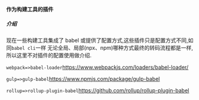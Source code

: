 #### 作为构建工具的插件

##### 介绍

现在一些构建工具集成了 babel 或提供了配置方式,这些插件只是配置方式不同,如同`babel cli`一样 无论全局、局部(npx、npm)哪种方式最终的转码流程都是一样,所以这里不对插件的配置使用做介绍.

`webpack=>babel-loader`<https://www.webpackjs.com/loaders/babel-loader/>

`gulp=>gulp-babel`<https://www.npmjs.com/package/gulp-babel>

`rollup=>rollup-plugin-babel`<https://github.com/rollup/rollup-plugin-babel>
